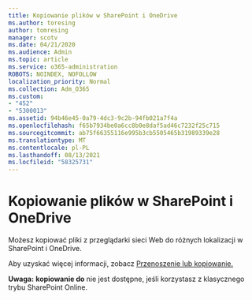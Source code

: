 ```yaml
---
title: Kopiowanie plików w SharePoint i OneDrive
ms.author: toresing
author: tomresing
manager: scotv
ms.date: 04/21/2020
ms.audience: Admin
ms.topic: article
ms.service: o365-administration
ROBOTS: NOINDEX, NOFOLLOW
localization_priority: Normal
ms.collection: Adm_O365
ms.custom:
- "452"
- "5300013"
ms.assetid: 94b46e45-0a79-4dc3-9c2b-94fb021a7f4a
ms.openlocfilehash: f65b7934be0a6cc8b0e8daf5ad46c7232f25c715
ms.sourcegitcommit: ab75f66355116e995b3cb5505465b31989339e28
ms.translationtype: MT
ms.contentlocale: pl-PL
ms.lasthandoff: 08/13/2021
ms.locfileid: "58325731"
---
```

# <a name="copy-files-in-sharepoint-and-onedrive"></a>Kopiowanie plików w SharePoint i OneDrive

Możesz kopiować pliki z przeglądarki sieci Web do różnych lokalizacji w SharePoint i OneDrive.

Aby uzyskać więcej informacji, zobacz [Przenoszenie lub kopiowanie.](https://support.microsoft.com/office/00e2f483-4df3-46be-a861-1f5f0c1a87bc)

**Uwaga:** **kopiowanie do** nie jest dostępne, jeśli korzystasz z klasycznego trybu SharePoint Online.
